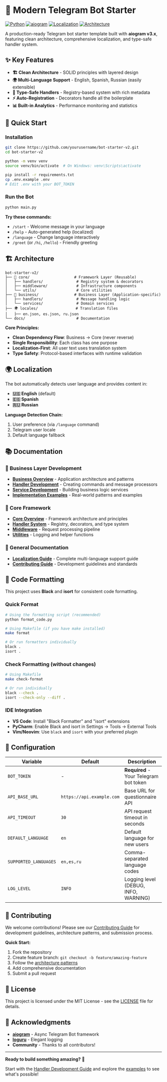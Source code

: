 # 🤖 Modern Telegram Bot Starter

[![Python](https://img.shields.io/badge/Python-3.11+-blue.svg)](https://python.org)
[![aiogram](https://img.shields.io/badge/aiogram-3.13+-green.svg)](https://aiogram.dev)
[![Localization](https://img.shields.io/badge/Localization-✅-brightgreen.svg)](locales/)
[![Architecture](https://img.shields.io/badge/Architecture-Clean-brightgreen.svg)](#architecture)

A production-ready Telegram bot starter template built with **aiogram v3.x**, featuring clean architecture, comprehensive localization, and type-safe handler system.

## ✨ Key Features

- **🏗️ Clean Architecture** - SOLID principles with layered design
- **🌍 Multi-Language Support** - English, Spanish, Russian (easily extensible)
- **🔧 Type-Safe Handlers** - Registry-based system with rich metadata
- **⚡ Auto-Registration** - Decorators handle all the boilerplate
- **📊 Built-in Analytics** - Performance monitoring and statistics

## 🚀 Quick Start

### Installation

```bash
git clone https://github.com/yourusername/bot-starter-v2.git
cd bot-starter-v2

python -m venv venv
source venv/bin/activate  # On Windows: venv\Scripts\activate

pip install -r requirements.txt
cp .env.example .env
# Edit .env with your BOT_TOKEN
```

### Run the Bot

```bash
python main.py
```

**Try these commands:**
- `/start` - Welcome message in your language
- `/help` - Auto-generated help (localized)
- `/language` - Change language interactively  
- `/greet` (or `/hi`, `/hello`) - Friendly greeting

## 🏗️ Architecture

```
bot-starter-v2/
├── 🔧 core/                    # Framework Layer (Reusable)
│   ├── handlers/               # Registry system & decorators
│   ├── middleware/             # Infrastructure components
│   └── utils/                  # Core utilities
├── 🎯 business/                # Business Layer (Application-specific)  
│   ├── handlers/               # Message handling logic
│   └── services/               # Domain services
├── 🌍 locales/                 # Translation files
│   ├── en.json, es.json, ru.json
└── docs/                       # Documentation
```

**Core Principles:**
- **Clean Dependency Flow**: Business → Core (never reverse)
- **Single Responsibility**: Each class has one purpose
- **Localization-First**: All user text uses translation system
- **Type Safety**: Protocol-based interfaces with runtime validation

## 🌍 Localization

The bot automatically detects user language and provides content in:
- **🇺🇸 English** (default) 
- **🇪🇸 Spanish**
- **🇷🇺 Russian**

**Language Detection Chain:**
1. User preference (via `/language` command)
2. Telegram user locale  
3. Default language fallback

## 📚 Documentation

### 🎯 Business Layer Development
- **[Business Overview](business/docs/README.md)** - Application architecture and patterns
- **[Handler Development](business/docs/handlers.md)** - Creating commands and message processors  
- **[Service Development](business/docs/services.md)** - Building business logic services
- **[Implementation Examples](business/docs/examples.md)** - Real-world patterns and examples

### 🔧 Core Framework  
- **[Core Overview](core/docs/README.md)** - Framework architecture and principles
- **[Handler System](core/docs/handlers.md)** - Registry, decorators, and type system
- **[Middleware](core/docs/middleware.md)** - Request processing pipeline
- **[Utilities](core/docs/utils.md)** - Logging and helper functions

### 📖 General Documentation
- **[Localization Guide](docs/localization.md)** - Complete multi-language support guide
- **[Contributing Guide](docs/contributing.md)** - Development guidelines and standards

## 🔧 Code Formatting

This project uses **Black** and **isort** for consistent code formatting.

### Quick Format
```bash
# Using the formatting script (recommended)
python format_code.py

# Using Makefile (if you have make installed)
make format

# Or run formatters individually
black .
isort .
```

### Check Formatting (without changes)
```bash
# Using Makefile
make check-format

# Or run individually
black --check .
isort --check-only --diff .
```

### IDE Integration
- **VS Code**: Install "Black Formatter" and "isort" extensions
- **PyCharm**: Enable Black and isort in Settings → Tools → External Tools
- **Vim/Neovim**: Use `black` and `isort` with your preferred plugin

## 🔧 Configuration

| Variable | Default | Description |
|----------|---------|-------------|
| `BOT_TOKEN` | - | **Required** - Your Telegram bot token |
| `API_BASE_URL` | `https://api.example.com` | Base URL for questionnaire API |
| `API_TIMEOUT` | `30` | API request timeout in seconds |
| `DEFAULT_LANGUAGE` | `en` | Default language for new users |
| `SUPPORTED_LANGUAGES` | `en,es,ru` | Comma-separated language codes |
| `LOG_LEVEL` | `INFO` | Logging level (DEBUG, INFO, WARNING) |

## 🤝 Contributing

We welcome contributions! Please see our [Contributing Guide](docs/contributing.md) for development guidelines, architecture patterns, and submission process.

**Quick Start:**
1. Fork the repository
2. Create feature branch: `git checkout -b feature/amazing-feature`  
3. Follow the [architecture patterns](business/docs/README.md)
4. Add comprehensive documentation
5. Submit a pull request

## 📄 License

This project is licensed under the MIT License - see the [LICENSE](LICENSE) file for details.

## 🙏 Acknowledgments

- **[aiogram](https://aiogram.dev)** - Async Telegram Bot framework
- **[loguru](https://loguru.readthedocs.io)** - Elegant logging
- **Community** - Thanks to all contributors!

---

**Ready to build something amazing?** 🚀

Start with the [Handler Development Guide](business/docs/handlers.md) and explore the [examples](business/docs/examples.md) to see what's possible! 